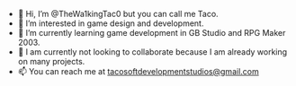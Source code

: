 - 👋 Hi, I’m @TheWa1kingTac0 but you can call me Taco.
- 👀 I’m interested in game design and development.
- 🌱 I’m currently learning game development in GB Studio and RPG Maker 2003.
- 💞️ I am currently not looking to collaborate because I am already working on many projects.
- 📫 You can reach me at tacosoftdevelopmentstudios@gmail.com

<!---
TheWa1kingTac0/TheWa1kingTac0 is a ✨ special ✨ repository because its `README.md` (this file) appears on your GitHub profile.
You can click the Preview link to take a look at your changes.
--->

